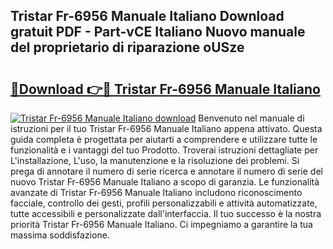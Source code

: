 ## Tristar Fr-6956 Manuale Italiano Download gratuit PDF - Part-vCE Italiano Nuovo manuale del proprietario di riparazione oUSze

# <h2><a href="http://dfbbj8p.blite.top/?on=Tristar+Fr-6956+Manuale+Italiano">🔗Download 👉🔴 Tristar Fr-6956 Manuale Italiano</a></h2>

[![Tristar Fr-6956 Manuale Italiano download](https://i.imgur.com/lujVjoI.png)](http://dfbbj8p.blite.top/?on=Tristar+Fr-6956+Manuale+Italiano)
Benvenuto nel manuale di istruzioni per il tuo Tristar Fr-6956 Manuale Italiano appena attivato. Questa guida completa è progettata per aiutarti a comprendere e utilizzare tutte le funzionalità e i vantaggi del tuo Prodotto. Troverai istruzioni dettagliate per L'installazione, L'uso, la manutenzione e la risoluzione dei problemi. Si prega di annotare il numero di serie ricerca e annotare il numero di serie del nuovo Tristar Fr-6956 Manuale Italiano a scopo di garanzia. Le funzionalità avanzate di Tristar Fr-6956 Manuale Italiano includono riconoscimento facciale, controllo dei gesti, profili personalizzabili e attività automatizzate, tutte accessibili e personalizzate dall'interfaccia. Il tuo successo è la nostra priorità Tristar Fr-6956 Manuale Italiano. Ci impegniamo a garantire la tua massima soddisfazione.

